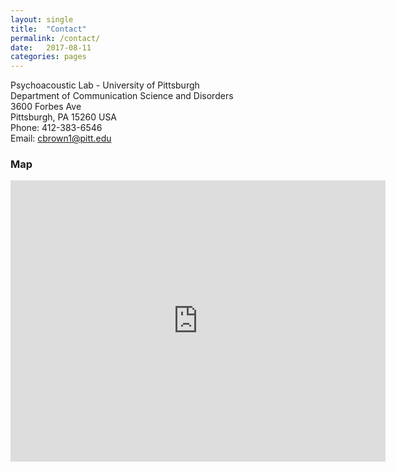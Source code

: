```yaml
---
layout: single
title:  "Contact"
permalink: /contact/
date:   2017-08-11
categories: pages
---
```

Psychoacoustic Lab - University of Pittsburgh<br />
Department of Communication Science and Disorders<br />
3600 Forbes Ave<br />
Pittsburgh, PA 15260 USA<br />
Phone: 412-383-6546<br />
Email: cbrown1@pitt.edu<br />

### Map

<iframe src="https://www.google.com/maps/embed?pb=!1m18!1m12!1m3!1d3036.568261907256!2d-79.95982468433462!3d40.440557979362474!2m3!1f0!2f0!3f0!3m2!1i1024!2i768!4f13.1!3m3!1m2!1s0x8834f229e1eb21d1%3A0xceb29dc20f956d13!2sUniversity+of+Pittsburgh+School+of+Health+and+Rehabilitation+Sciences!5e0!3m2!1sen!2sus!4v1502484999904" width="600" height="450" frameborder="0" style="border:0" allowfullscreen></iframe>
